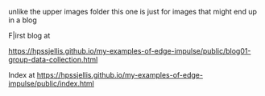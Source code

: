 unlike the upper images folder this one is just for images that might end up in a blog


F|irst blog at 

https://hpssjellis.github.io/my-examples-of-edge-impulse/public/blog01-group-data-collection.html

Index at https://hpssjellis.github.io/my-examples-of-edge-impulse/public/index.html
